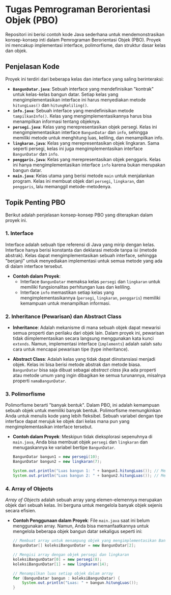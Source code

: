 # Tugas Pemrograman Berorientasi Objek (PBO)

Repositori ini berisi contoh kode Java sederhana untuk mendemonstrasikan konsep-konsep inti dalam Pemrograman Berorientasi Objek (PBO). Proyek ini mencakup implementasi interface, polimorfisme, dan struktur dasar kelas dan objek.

## Penjelasan Kode

Proyek ini terdiri dari beberapa kelas dan interface yang saling berinteraksi:

* **`BangunDatar.java`**: Sebuah interface yang mendefinisikan "kontrak" untuk kelas-kelas bangun datar. Setiap kelas yang mengimplementasikan interface ini harus menyediakan metode `hitungLuas()` dan `hitungKeliling()`.
* **`info.java`**: Sebuah interface yang mendefinisikan metode `tampilkanInfo()`. Kelas yang mengimplementasikannya harus bisa menampilkan informasi tentang objeknya.
* **`persegi.java`**: Kelas yang merepresentasikan objek persegi. Kelas ini mengimplementasikan interface `BangunDatar` dan `info`, sehingga memiliki metode untuk menghitung luas, keliling, dan menampilkan info.
* **`lingkaran.java`**: Kelas yang merepresentasikan objek lingkaran. Sama seperti persegi, kelas ini juga mengimplementasikan interface `BangunDatar` dan `info`.
* **`penggaris.java`**: Kelas yang merepresentasikan objek penggaris. Kelas ini hanya mengimplementasikan interface `info` karena bukan merupakan bangun datar.
* **`main.java`**: Kelas utama yang berisi metode `main` untuk menjalankan program. Kelas ini membuat objek dari `persegi`, `lingkaran`, dan `penggaris`, lalu memanggil metode-metodenya.

## Topik Penting PBO

Berikut adalah penjelasan konsep-konsep PBO yang diterapkan dalam proyek ini.

### 1. Interface

Interface adalah sebuah tipe referensi di Java yang mirip dengan kelas. Interface hanya berisi konstanta dan deklarasi metode tanpa isi (metode abstrak). Kelas dapat mengimplementasikan sebuah interface, sehingga "berjanji" untuk menyediakan implementasi untuk semua metode yang ada di dalam interface tersebut.

* **Contoh dalam Proyek**:
    * Interface `BangunDatar` memaksa kelas `persegi` dan `lingkaran` untuk memiliki fungsionalitas perhitungan luas dan keliling.
    * Interface `info` memastikan setiap kelas yang mengimplementasikannya (`persegi`, `lingkaran`, `penggaris`) memiliki kemampuan untuk menampilkan informasi.

### 2. Inheritance (Pewarisan) dan Abstract Class

* **Inheritance**: Adalah mekanisme di mana sebuah objek dapat mewarisi semua properti dan perilaku dari objek lain. Dalam proyek ini, pewarisan tidak diimplementasikan secara langsung menggunakan kata kunci `extends`. Namun, implementasi interface (`implements`) adalah salah satu cara untuk mencapai pewarisan tipe (type inheritance).

* **Abstract Class**: Adalah kelas yang tidak dapat diinstansiasi menjadi objek. Kelas ini bisa berisi metode abstrak dan metode biasa. `BangunDatar` bisa saja dibuat sebagai *abstract class* jika ada properti atau metode umum yang ingin dibagikan ke semua turunannya, misalnya properti `namaBangunDatar`.

### 3. Polimorfisme

Polimorfisme berarti "banyak bentuk". Dalam PBO, ini adalah kemampuan sebuah objek untuk memiliki banyak bentuk. Polimorfisme memungkinkan Anda untuk menulis kode yang lebih fleksibel. Sebuah variabel dengan tipe interface dapat merujuk ke objek dari kelas mana pun yang mengimplementasikan interface tersebut.

* **Contoh dalam Proyek**:
    Meskipun tidak dieksplorasi sepenuhnya di `main.java`, Anda bisa membuat objek `persegi` dan `lingkaran` dan menugaskannya ke variabel bertipe `BangunDatar`.
    ```java
    BangunDatar bangun1 = new persegi(10);
    BangunDatar bangun2 = new lingkaran(7);

    System.out.println("Luas bangun 1: " + bangun1.hitungLuas()); // Memanggil hitungLuas() milik persegi
    System.out.println("Luas bangun 2: " + bangun2.hitungLuas()); // Memanggil hitungLuas() milik lingkaran
    ```

### 4. Array of Objects

*Array of Objects* adalah sebuah array yang elemen-elemennya merupakan objek dari sebuah kelas. Ini berguna untuk mengelola banyak objek sejenis secara efisien.

* **Contoh Penggunaan dalam Proyek**:
    File `main.java` saat ini belum menggunakan array. Namun, Anda bisa memanfaatkannya untuk mengelola beberapa objek bangun datar sekaligus seperti ini:
    ```java
    // Membuat array untuk menampung objek yang mengimplementasikan BangunDatar
    BangunDatar[] koleksiBangunDatar = new BangunDatar[2];

    // Mengisi array dengan objek persegi dan lingkaran
    koleksiBangunDatar[0] = new persegi(8);
    koleksiBangunDatar[1] = new lingkaran(14);

    // Menampilkan luas setiap objek dalam array
    for (BangunDatar bangun : koleksiBangunDatar) {
        System.out.println("Luas: " + bangun.hitungLuas());
    }
    ```
